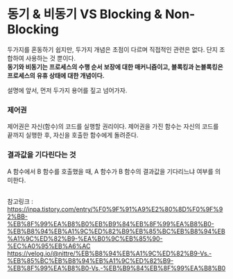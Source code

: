 
# 동기 & 비동기 VS Blocking & Non-Blocking

두가지를 혼동하기 쉽지만, 두가지 개념은 초점이 다르며 직접적인 관련은 없다. 단지 조합하여 사용하는 것 뿐이다.    
**동기와 비동기는 프로세스의 수행 순서 보장에 대한 매커니즘이고, 블록킹과 논블록킹은 프로세스의 유휴 상태에 대한 개념이다.**


설명에 앞서, 먼저 두가지 용어를 짚고 넘어가자. 
### 제어권
제어권은 자신(함수)의 코드를 실행할 권리이다. 제어권을 가진 함수는 자신의 코드를 끝까지 실행한 후, 자신을 호출한 함수에게 돌려준다. 

### 결과값을 기다린다는 것
A 함수에서 B 함수를 호출했을 때, A 함수가 B 함수의 결과값을 기다리느냐 여부를 의미한다. 

## 







참고링크 : 
https://inpa.tistory.com/entry/%F0%9F%91%A9%E2%80%8D%F0%9F%92%BB-%EB%8F%99%EA%B8%B0%EB%B9%84%EB%8F%99%EA%B8%B0-%EB%B8%94%EB%A1%9C%ED%82%B9%EB%85%BC%EB%B8%94%EB%A1%9C%ED%82%B9-%EA%B0%9C%EB%85%90-%EC%A0%95%EB%A6%AC   
https://velog.io/@nittre/%EB%B8%94%EB%A1%9C%ED%82%B9-Vs.-%EB%85%BC%EB%B8%94%EB%A1%9C%ED%82%B9-%EB%8F%99%EA%B8%B0-Vs.-%EB%B9%84%EB%8F%99%EA%B8%B0
